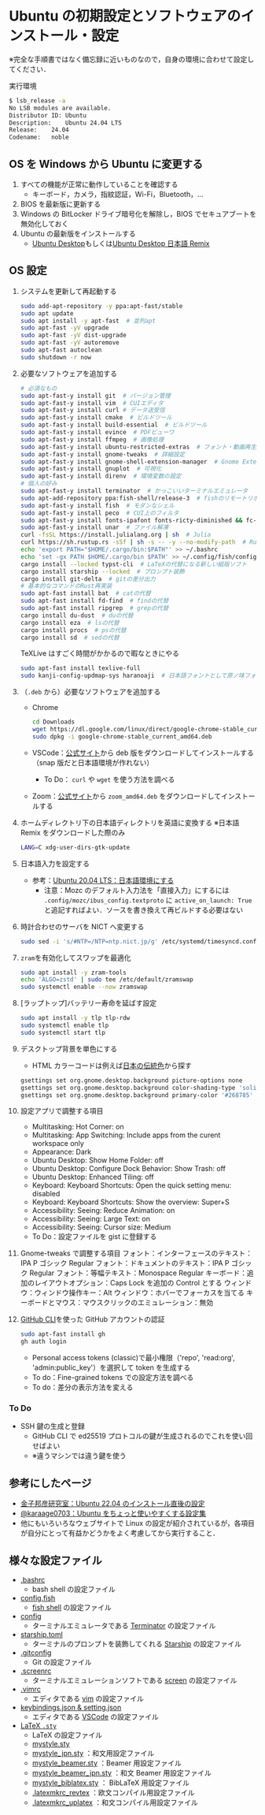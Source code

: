 # Ubuntu の初期設定とソフトウェアのインストール・設定

※完全な手順書ではなく備忘録に近いものなので，自身の環境に合わせて設定してください．

実行環境

```bash
$ lsb_release -a
No LSB modules are available.
Distributor ID:	Ubuntu
Description:	Ubuntu 24.04 LTS
Release:	24.04
Codename:	noble
```

## OS を Windows から Ubuntu に変更する

1. すべての機能が正常に動作していることを確認する
   - キーボード，カメラ，指紋認証，Wi-Fi，Bluetooth，...
2. BIOS を最新版に更新する
3. Windows の BitLocker ドライブ暗号化を解除し，BIOS でセキュアブートを無効化しておく
4. Ubuntu の最新版をインストールする
   - [Ubuntu Desktop](https://jp.ubuntu.com/download)もしくは[Ubuntu Desktop 日本語 Remix](https://www.ubuntulinux.jp/download/ja-remix)

## OS 設定

1. システムを更新して再起動する

   ```bash
   sudo add-apt-repository -y ppa:apt-fast/stable
   sudo apt update
   sudo apt install -y apt-fast  # 並列apt
   sudo apt-fast -yV upgrade
   sudo apt-fast -yV dist-upgrade
   sudo apt-fast -yV autoremove
   sudo apt-fast autoclean
   sudo shutdown -r now
   ```

2. 必要なソフトウェアを追加する

   ```bash
   # 必須なもの
   sudo apt-fast-y install git  # バージョン管理
   sudo apt-fast-y install vim  # CUIエディタ
   sudo apt-fast-y install curl # データ送受信
   sudo apt-fast-y install cmake  # ビルドツール
   sudo apt-fast-y install build-essential  # ビルドツール
   sudo apt-fast-y install evince  # PDFビューワ
   sudo apt-fast-y install ffmpeg  # 画像処理
   sudo apt-fast-y install ubuntu-restricted-extras  # フォント・動画再生用コーデック
   sudo apt-fast-y install gnome-tweaks  # 詳細設定
   sudo apt-fast-y install gnome-shell-extension-manager  # Gnome Extensions
   sudo apt-fast-y install gnuplot  # 可視化
   sudo apt-fast-y install direnv  # 環境変数の設定
   # 個人の好み
   sudo apt-fast-y install terminator  # かっこいいターミナルエミュレータ
   sudo apt-add-repository ppa:fish-shell/release-3  # fishのリモートリポジトリを登録
   sudo apt-fast-y install fish  # モダンなシェル
   sudo apt-fast-y install peco  # CUI上のフィルタ
   sudo apt-fast-y install fonts-ipafont fonts-ricty-diminished && fc-cache -fv  # IPAフォント
   sudo apt-fast-y install unar  # ファイル解凍
   curl -fsSL https://install.julialang.org | sh  # Julia
   curl https://sh.rustup.rs -sSf | sh -s -- -y --no-modify-path  # Rust
   echo 'export PATH="$HOME/.cargo/bin:$PATH"' >> ~/.bashrc
   echo 'set -gx PATH $HOME/.cargo/bin $PATH' >> ~/.config/fish/config.fish
   cargo install --locked typst-cli  # LaTeXの代替になる新しい組版ソフト
   cargo install starship --locked  # プロンプト装飾
   cargo install git-delta  # gitの差分出力
   # 基本的なコマンドのRust再実装
   sudo apt-fast install bat  # catの代替
   sudo apt-fast install fd-find  # findの代替
   sudo apt-fast install ripgrep  # grepの代替
   cargo install du-dust  # duの代替
   cargo install eza  # lsの代替
   cargo install procs  # psの代替
   cargo install sd  # sedの代替
   ```

   TeXLive はすごく時間がかかるので暇なときにやる

   ```bash
   sudo apt-fast install texlive-full
   sudo kanji-config-updmap-sys haranoaji  # 日本語フォントとして原ノ味フォントを指定
   ```

3. （`.deb` から）必要なソフトウェアを追加する

   - Chrome

     ```bash
     cd Downloads
     wget https://dl.google.com/linux/direct/google-chrome-stable_current_amd64.deb
     sudo dpkg -i google-chrome-stable_current_amd64.deb
     ```

   - VSCode：[公式サイト](https://code.visualstudio.com/Download)から deb 版をダウンロードしてインストールする（snap 版だと日本語環境が作れない）
     - To Do： `curl` や `wget` を使う方法を調べる
   - Zoom：[公式サイト](https://zoom.us/download?os=linux)から `zoom_amd64.deb` をダウンロードしてインストールする

4. ホームディレクトリ下の日本語ディレクトリを英語に変換する
   ※日本語 Remix をダウンロードした際のみ

   ```bash
   LANG=C xdg-user-dirs-gtk-update
   ```

5. 日本語入力を設定する

   - 参考：[Ubuntu 20.04 LTS：日本語環境にする](https://www.server-world.info/query?os=Ubuntu_20.04&p=japanese)
     - 注意：Mozc のデフォルト入力法を「直接入力」にするには `.config/mozc/ibus_config.textproto` に `active_on_launch: True` と追記すればよい．ソースを書き換えて再ビルドする必要はない

6. 時計合わせのサーバを NICT へ変更する

   ```bash
   sudo sed -i 's/#NTP=/NTP=ntp.nict.jp/g' /etc/systemd/timesyncd.conf
   ```

7. `zram`を有効化してスワップを最適化
   ```bash
   sudo apt install -y zram-tools
   echo 'ALGO=zstd' | sudo tee /etc/default/zramswap
   sudo systemctl enable --now zramswap
   ```
8. [ラップトップ]バッテリー寿命を延ばす設定
   ```bash
   sudo apt install -y tlp tlp-rdw
   sudo systemctl enable tlp
   sudo systemctl start tlp
   ```
9. デスクトップ背景を単色にする

   - HTML カラーコードは例えば[日本の伝統色](https://nipponcolors.com/)から探す

   ```bash
   gsettings set org.gnome.desktop.background picture-options none
   gsettings set org.gnome.desktop.background color-shading-type 'solid'
   gsettings set org.gnome.desktop.background primary-color '#268785'  # 青碧
   ```

10. 設定アプリで調整する項目

    - Multitasking: Hot Corner: on
    - Multitasking: App Switching: Include apps from the curent workspace only
    - Appearance: Dark
    - Ubuntu Desktop: Show Home Folder: off
    - Ubuntu Desktop: Configure Dock Behavior: Show Trash: off
    - Ubuntu Desktop: Enhanced Tiling: off
    - Keyboard: Keyboard Shortcuts: Open the quick setting menu: disabled
    - Keyboard: Keyboard Shortcuts: Show the overview: Super+S
    - Accessibility: Seeing: Reduce Animation: on
    - Accessibility: Seeing: Large Text: on
    - Accessibility: Seeing: Cursor size: Medium
    - To Do：設定ファイルを gist に登録する

11. Gnome-tweaks で調整する項目
    フォント：インターフェースのテキスト：IPA P ゴシック Regular
    フォント：ドキュメントのテキスト：IPA P ゴシック Regular
    フォント：等幅テキスト：Monospace Regular
    キーボード：追加のレイアウトオプション：Caps Lock を追加の Control とする
    ウィンドウ：ウィンドウ操作キー：Alt
    ウィンドウ：ホバーでフォーカスを当てる
    キーボードとマウス：マウスクリックのエミュレーション：無効
12. [GitHub CLI](https://docs.github.com/ja/github-cli/github-cli/about-github-cli)を使った GitHub アカウントの認証

    ```bash
    sudo apt-fast install gh
    gh auth login
    ```

    - Personal access tokens (classic)で最小権限（'repo', 'read:org', 'admin:public_key'）を選択して token を生成する
    - To do：Fine-grained tokens での設定方法を調べる
    - To do：差分の表示方法を変える

### To Do

- SSH 鍵の生成と登録
  - GitHub CLI で ed25519 プロトコルの鍵が生成されるのでこれを使い回せばよい
  - ※違うマシンでは違う鍵を使う

## 参考にしたページ

- [金子邦彦研究室：Ubuntu 22.04 のインストール直後の設定](https://www.kkaneko.jp/tools/ubuntu/ubuntu_setup.html)
- [@karaage0703：Ubuntu をちょっと使いやすくする設定集](https://qiita.com/karaage0703/items/705f1b750c486f00d554)
- 他にもいろいろなウェブサイトで Linux の設定が紹介されているが，各項目が自分にとって有益かどうかをよく考慮してから実行すること．

## 様々な設定ファイル

- [.bashrc](https://gist.github.com/ryo-ARAKI/d79182aa599dadf4b8549629a349511c)
  - bash shell の設定ファイル
- [config.fish](https://gist.github.com/ryo-ARAKI/9d5e85d7be10863d515850b2ce2182e3)
  - [fish shell](https://fishshell.com/) の設定ファイル
- [config](https://gist.github.com/ryo-ARAKI/f4031daf4d4c388838b123705aee8893)
  - ターミナルエミュレータである [Terminator](https://gnome-terminator.org/) の設定ファイル
- [starship.toml](https://gist.github.com/ryo-ARAKI/48a11585299f9032fa4bda60c9bba593)
  - ターミナルのプロンプトを装飾してくれる [Starship](https://starship.rs/) の設定ファイル
- [.gitconfig](https://gist.github.com/ryo-ARAKI/578c36fa78ee5e148d7452dcb12fbb3b)
  - Git の設定ファイル
- [.screenrc](https://gist.github.com/ryo-ARAKI/07923755368e1f4ee0f67778a1cf2bca)
  - ターミナルエミュレーションソフトである [screen](https://www.gnu.org/software/screen/) の設定ファイル
- [.vimrc](https://gist.github.com/ryo-ARAKI/a9e64763c1f7d6eb1e210cb13388fd43)
  - エディタである [vim](https://www.vim.org/) の設定ファイル
- [keybindings.json & setting.json](https://gist.github.com/ryo-ARAKI/b4a54125e7922d2166f7fa7373c0f6dd)
  - エディタである [VSCode](https://code.visualstudio.com/) の設定ファイル
- [LaTeX `.sty`](https://gist.github.com/ryo-ARAKI/c4f55e2c4c57a5997700160cc6ea55df)
  - LaTeX の設定ファイル
  - [mystyle.sty](https://gist.github.com/ryo-ARAKI/c4f55e2c4c57a5997700160cc6ea55df#file-mystyle-sty)
  - [mystyle_jpn.sty](https://gist.github.com/ryo-ARAKI/c4f55e2c4c57a5997700160cc6ea55df#file-mystyle_jpn-sty) ：和文用設定ファイル
  - [mystyle_beamer.sty](https://gist.github.com/ryo-ARAKI/c4f55e2c4c57a5997700160cc6ea55df#file-mystyle_beamer-sty) ：Beamer 用設定ファイル
  - [mystyle_beamer_jpn.sty](https://gist.github.com/ryo-ARAKI/c4f55e2c4c57a5997700160cc6ea55df#file-mystyle_beamer_jpn-sty) ：和文 Beamer 用設定ファイル
  - [mystyle_biblatex.sty](https://gist.github.com/ryo-ARAKI/c4f55e2c4c57a5997700160cc6ea55df#file-mystyle_biblatex-sty) ： BibLaTeX 用設定ファイル
  - [.latexmkrc_revtex](https://gist.github.com/ryo-ARAKI/8a256ef600325b0344bbc3990818b691#file-latexmkrc_revtex) ：欧文コンパイル用設定ファイル
  - [.latexmkrc_uplatex](https://gist.github.com/ryo-ARAKI/8a256ef600325b0344bbc3990818b691#file-latexmkrc_uplatex) ：和文コンパイル用設定ファイル
  <!-- - [.xbindkeysrc](https://gist.github.com/ryo-ARAKI/b17adac7419087a8ae821ebd1b30cd81)
  - 多ボタンマウスの Linux 用設定ファイル
  - Logitech MX Master 2S
- [logid.cfg]()
  - マウスのボタン設定ファイル
  - Logitech MX Master 3S -->

## VSCode の設定

- 導入している拡張機能は以下の通り．先頭に `code --install-extension` をつけるとターミナルからインストールできる：

  ```bash
  $ code --list-extensions
  brunnerh.insert-unicode
  christian-kohler.path-intellisense
  donjayamanne.githistory
  eamodio.gitlens
  equinusocio.vsc-material-theme
  equinusocio.vsc-material-theme-icons
  esbenp.prettier-vscode
  fortran-lang.linter-gfortran
  github.copilot
  github.copilot-chat
  ibm.output-colorizer
  james-yu.latex-workshop
  janisdd.vscode-edit-csv
  jprestidge.theme-material-theme
  julialang.language-julia
  kirozen.wordcounter
  marp-team.marp-vscode
  mechatroner.rainbow-csv
  monokai.theme-monokai-pro-vscode
  mosapride.zenkaku
  ms-ceintl.vscode-language-pack-ja
  ms-python.autopep8
  ms-python.black-formatter
  ms-python.debugpy
  ms-python.python
  ms-python.vscode-pylance
  ms-toolsai.jupyter
  ms-toolsai.jupyter-keymap
  ms-toolsai.jupyter-renderers
  ms-toolsai.vscode-jupyter-cell-tags
  ms-toolsai.vscode-jupyter-slideshow
  ms-vscode-remote.remote-ssh
  ms-vscode-remote.remote-ssh-edit
  ms-vscode.atom-keybindings
  ms-vscode.cpptools
  ms-vscode.remote-explorer
  myriad-dreamin.tinymist
  oderwat.indent-rainbow
  pkief.material-icon-theme
  sgryjp.japanese-word-handler
  shd101wyy.markdown-preview-enhanced
  streetsidesoftware.code-spell-checker
  torn4dom4n.latex-support
  vsls-contrib.gistfs
  yzhang.markdown-all-in-one
  ```

## GNOME shell extensions のリスト

- 設定ファイルは `~/.local/share/gnome-shell/extensions/` にあるが，単一のファイルではない（ので Gist 等に登録できない）
- 最初から入っている System extensions は Ubuntu Dock 以外をすべて off にしてよい

### [CoverflowAltTab](https://github.com/dmo60/CoverflowAltTab)

- Alt+Tab でのウィンドウ切り替えをより大きく表示する
- アプリアイコンのスタイル：オーバーレイ

### [Dash to Panel](https://github.com/home-sweet-gnome/dash-to-panel)

- アプリケーションランチャーとシステムトレイと融合する
- Install 後にエラーになるときは一度ログアウトしてサイドログインすれば直る

#### Position

- パネルを自動的に隠す：On
- Panel thickness: 64
- アプリケーションボタン：非表示
- アクティビティボタン：非表示
  - 設定アプリの「マルチタスク」で設定済
- デスクトップボタン：非表示

#### Style

- アプリのアイコンにマウスを当てたときのアニメーションを有効にする：On
- 実行中インジケーターの位置：上
- 実行中インジケーターのスタイル（フォーカス）：ソリッド
- 実行中インジケーターのスタイル（非フォーカス）：ダッシュ

#### Behavior

- アイコンをワークスペースごとに表示：On

### [Emoji Copy](https://github.com/FelipeFTN/Emoji-)

- 絵文字の検索

### [RunCat](https://github.com/win0err/gnome-runcat)

- CPU 負荷をグラフィカルに表示する
- Sleeping threshold = 20
- Displaying items = Character only

### [Tactile](https://t.co/jyTjYaAHvV)

- ウィンドウをタイル状に配置する
- Layout 1: 6×2（プライマリモニタ）
- Layout 2: 1×3（縦置きのサブモニタ）
- Advanced
  - Text color: #FEFAFB
  - Border color: #FED716
  - Background color: #26306B（半透明）
  - Grid size: 6×3
- 色は例えば[日本の伝統色](https://nipponcolors.com/)から探す

### おすすめ拡張機能を紹介している記事

- [Ubuntu 日和：拡張機能で GNOME Shell を派手にしたり便利にしたり](https://pc.watch.impress.co.jp/docs/column/ubuntu/1440667.html)（2022）
- [GNOME42 に対応したベストな 拡張機能 (失敗しない Linux のカスタマイズ)](https://www.gustavprogress.com/gnome42%E3%81%AB%E5%AF%BE%E5%BF%9C%E3%81%97%E3%81%9F%E3%83%99%E3%82%B9%E3%83%88%E3%81%AA-%E6%8B%A1%E5%BC%B5%E6%A9%9F%E8%83%BD-%E5%A4%B1%E6%95%97%E3%81%97%E3%81%AA%E3%81%84linux%E3%81%AE%E3%82%AB/)（2022）
- [おすすめ GNOME Shell Extensions 11 選](https://sy-base.com/myrobotics/ubuntu/mybest_extensions/)（2017）
